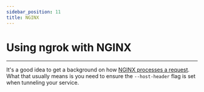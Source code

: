 ```yaml
---
sidebar_position: 11
title: NGINX
---
```


# Using ngrok with NGINX
------------

It's a good idea to get a background on how [NGINX processes a request](https://nginx.org/en/docs/http/request_processing.html). What that usually means is you need to ensure the `--host-header` flag is set when tunneling your service.

